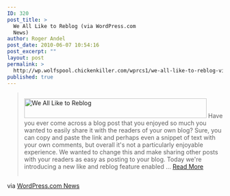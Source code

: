 ```yaml
---
ID: 320
post_title: >
  We All Like to Reblog (via WordPress.com
  News)
author: Roger Andel
post_date: 2010-06-07 10:54:16
post_excerpt: ""
layout: post
permalink: >
  http://wp.wolfspool.chickenkiller.com/wprcs1/we-all-like-to-reblog-via-wordpress-com-news/
published: true
---
```

<blockquote style='overflow:hidden;'><p><a href='http://en.blog.wordpress.com/?p=4493' title='Visit Post'><img src="http://en.blog.files.wordpress.com/2010/06/adminbar2.png?w=426&amp;h=100" width="426" height="46" alt="We All Like to Reblog" class="align-left thumbnail alignleft left" style="max-width:100%;" /></a> Have you ever come across a blog post that you enjoyed so much you wanted to easily share it with the readers of your own blog? Sure, you can copy and paste the link and perhaps even a snippet of text with your own comments, but overall it&#039;s not a particularly enjoyable experience. We wanted to change this and make sharing other posts with your readers as easy as posting to your blog. Today we&#039;re introducing a new like and reblog feature enabled  &#8230; <a href='http://en.blog.wordpress.com/?p=4493' title='Visit Post'>Read More</a></p></blockquote><p>via <a href='http://en.blog.wordpress.com/?p=4493' title='WordPress.com News'>WordPress.com News</a></p>